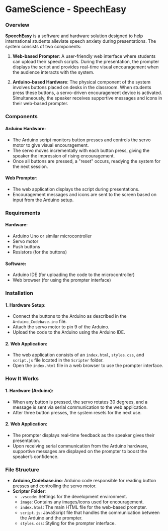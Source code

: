# GameScience - SpeechEasy

### Overview
**SpeechEasy** is a software and hardware solution designed to help international students alleviate speech anxiety during presentations. The system consists of two components:

1. **Web-based Prompter**: A user-friendly web interface where students can upload their speech scripts. During the presentation, the prompter displays the script and provides real-time visual encouragement when the audience interacts with the system.

2. **Arduino-based Hardware**: The physical component of the system involves buttons placed on desks in the classroom. When students press these buttons, a servo-driven encouragement device is activated. Simultaneously, the speaker receives supportive messages and icons in their web-based prompter.

### Components

#### Arduino Hardware:
- The Arduino script monitors button presses and controls the servo motor to give visual encouragement.
- The servo moves incrementally with each button press, giving the speaker the impression of rising encouragement.
- Once all buttons are pressed, a "reset" occurs, readying the system for the next session.

#### Web Prompter:
- The web application displays the script during presentations.
- Encouragement messages and icons are sent to the screen based on input from the Arduino setup.

### Requirements

#### Hardware:
- Arduino Uno or similar microcontroller
- Servo motor
- Push buttons
- Resistors (for the buttons)

#### Software:
- Arduino IDE (for uploading the code to the microcontroller)
- Web browser (for using the prompter interface)

### Installation

#### 1. Hardware Setup:
- Connect the buttons to the Arduino as described in the `Arduino_Codebase.ino` file.
- Attach the servo motor to pin 9 of the Arduino.
- Upload the code to the Arduino using the Arduino IDE.

#### 2. Web Application:
- The web application consists of an `index.html`, `styles.css`, and `script.js` file located in the `Scripter` folder.
- Open the `index.html` file in a web browser to use the prompter interface.

### How It Works

#### 1. Hardware (Arduino):
- When any button is pressed, the servo rotates 30 degrees, and a message is sent via serial communication to the web application.
- After three button presses, the system resets for the next use.

#### 2. Web Application:
- The prompter displays real-time feedback as the speaker gives their presentation.
- Upon receiving serial communication from the Arduino hardware, supportive messages are displayed on the prompter to boost the speaker’s confidence.

### File Structure
- **Arduino_Codebase.ino**: Arduino code responsible for reading button presses and controlling the servo motor.
- **Scripter Folder**:
  - `.vscode`: Settings for the development environment.
  - `image`: Contains any images/icons used for encouragement.
  - `index.html`: The main HTML file for the web-based prompter.
  - `script.js`: JavaScript file that handles the communication between the Arduino and the prompter.
  - `styles.css`: Styling for the prompter interface.
